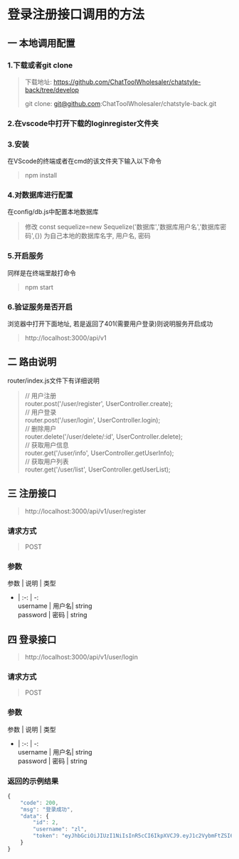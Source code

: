 # 登录注册接口调用的方法

## 一 本地调用配置
### 1.下载或者git clone
> 下载地址: https://github.com/ChatToolWholesaler/chatstyle-back/tree/develop
>
>git clone: git@github.com:ChatToolWholesaler/chatstyle-back.git

### 2.在vscode中打开下载的loginregister文件夹
### 3.安装
在VScode的终端或者在cmd的该文件夹下输入以下命令
> npm install
>
### 4.对数据库进行配置
在config/db.js中配置本地数据库
> 修改 const sequelize=new Sequelize('数据库','数据库用户名','数据库密码',{})
为自己本地的数据库名字, 用户名, 密码
>

### 5.开启服务
同样是在终端里敲打命令
> npm start
>

### 6.验证服务是否开启
浏览器中打开下面地址, 若是返回了401(需要用户登录)则说明服务开启成功
> http://localhost:3000/api/v1
>

## 二 路由说明
router/index.js文件下有详细说明
>// 用户注册  
router.post('/user/register', UserController.create);  
// 用户登录  
router.post('/user/login', UserController.login);  
// 删除用户  
router.delete('/user/delete/:id', UserController.delete);   
// 获取用户信息   
router.get('/user/info', UserController.getUserInfo);  
// 获取用户列表  
router.get('/user/list', UserController.getUserList);  
>

## 三 注册接口
>http://localhost:3000/api/v1/user/register
>
### 请求方式
> POST
>
### 参数
参数 | 说明 |  类型  
- | :-: | -:  
username | 用户名| string  
password | 密码 | string 

## 四 登录接口
 >http://localhost:3000/api/v1/user/login
>
### 请求方式
> POST
>
### 参数
参数 | 说明 |  类型  
- | :-: | -:  
username | 用户名| string  
password | 密码 | string 
### 返回的示例结果
```JavaScript
{
    "code": 200,
    "msg": "登录成功",
    "data": {
        "id": 2,
        "username": "zl",
        "token": "eyJhbGciOiJIUzI1NiIsInR5cCI6IkpXVCJ9.eyJ1c2VybmFtZSI6InpsIiwiaWQiOjIsImlhdCI6MTU0MjI0NjQ5NiwiZXhwIjoxNTQyMjUwMDk2fQ.1gXpArxf1wmyGRaC7DKdKG4S8Dd4MxkBbJP1Ty1AJ8c"
    }
}
```